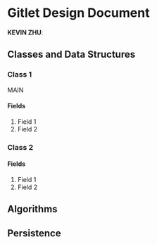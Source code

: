 # Gitlet Design Document

**KEVIN ZHU**:

## Classes and Data Structures

### Class 1
MAIN
#### Fields

1. Field 1
2. Field 2


### Class 2

#### Fields

1. Field 1
2. Field 2


## Algorithms

## Persistence

